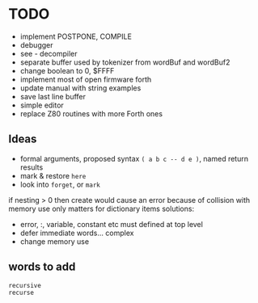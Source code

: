 # TODO

- implement POSTPONE, COMPILE
- debugger
- see - decompiler
- separate buffer used by tokenizer from wordBuf and wordBuf2
- change boolean to 0, \$FFFF
- implement most of open firmware forth
- update manual with string examples
- save last line buffer
- simple editor
- replace Z80 routines with more Forth ones

## Ideas

- formal arguments, proposed syntax `( a b c -- d e )`, named return results
- mark & restore `here`
- look into `forget`, or `mark`

if nesting > 0 then create would cause an error because of collision with memory use
only matters for dictionary items
solutions:

- error, :, variable, constant etc must defined at top level
- defer immediate words... complex
- change memory use

## words to add

```
recursive
recurse
```
